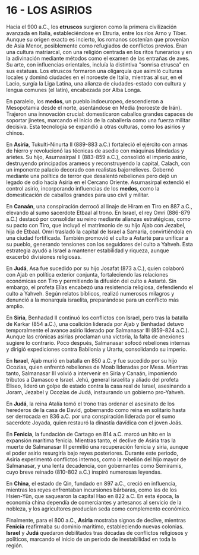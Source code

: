 # 16 - LOS ASIRIOS

Hacia el 900 a.C., los **etruscos** surgieron como la primera civilización avanzada en Italia, estableciéndose en Etruria, entre los ríos Arno y Tíber. Aunque su origen exacto es incierto, los romanos sostenían que provenían de Asia Menor, posiblemente como refugiados de conflictos previos. Eran una cultura matriarcal, con una religión centrada en los ritos funerarios y en la adivinación mediante métodos como el examen de las entrañas de aves. Su arte, con influencias orientales, incluía la distintiva "sonrisa etrusca" en sus estatuas. Los etruscos formaron una oligarquía que asimiló culturas locales y dominó ciudades en el noroeste de Italia, mientras al sur, en el Lacio, surgía la Liga Latina, una alianza de ciudades-estado con cultura y lengua comunes (el latín), encabezada por Alba Longa.

En paralelo, los **medos**, un pueblo indoeuropeo, descendieron a Mesopotamia desde el norte, asentándose en Media (noroeste de Irán). Trajeron una innovación crucial: domesticaron caballos grandes capaces de soportar jinetes, marcando el inicio de la caballería como una fuerza militar decisiva. Esta tecnología se expandió a otras culturas, como los asirios y chinos.

En **Asiria**, Tukulti-Ninurta II (889-883 a.C.) fortaleció el ejército con armas de hierro y revolucionó las técnicas de asedio con máquinas blindadas y arietes. Su hijo, Asurnasirpal II (883-859 a.C.), consolidó el imperio asirio, destruyendo principados arameos y reconstruyendo la capital, Calach, con un imponente palacio decorado con realistas bajorrelieves. Gobernó mediante una política de terror que desalentó rebeliones pero dejó un legado de odio hacia Asiria en el Cercano Oriente. Asurnasirpal extendió el control asirio, incorporando influencias de los **medos**, como la domesticación de caballos grandes para uso civil y militar.

En **Canaán**, una conspiración derrocó al linaje de Hiram en Tiro en 887 a.C., elevando al sumo sacerdote Etbaal al trono. En Israel, el rey Omri (886-879 a.C.) destacó por consolidar su reino mediante alianzas estratégicas, como su pacto con Tiro, que incluyó el matrimonio de su hijo Ajab con Jezabel, hija de Etbaal. Omri trasladó la capital de Israel a Samaria, convirtiéndola en una ciudad fortificada. También promovió el culto a Astarté para unificar a su pueblo, generando tensiones con los seguidores del culto a Yahveh. Esta estrategia ayudó a Israel a mantener estabilidad y riqueza, aunque exacerbó divisiones religiosas.

En **Judá**, Asa fue sucedido por su hijo Josafat (873 a.C.), quien colaboró con Ajab en política exterior conjunta, fortaleciendo las relaciones económicas con Tiro y permitiendo la difusión del culto a Astarté. Sin embargo, el profeta Elías encabezó una resistencia religiosa, defendiendo el culto a Yahveh. Según relatos bíblicos, realizó numerosos milagros y denunció a la monarquía israelita, preparándose para un conflicto más amplio.

En **Siria**, Benhadad II continuó los conflictos con Israel, pero tras la batalla de Karkar (854 a.C.), una coalición liderada por Ajab y Benhadad detuvo temporalmente el avance asirio liderado por Salmanasar III (859-824 a.C.). Aunque las crónicas asirias proclaman una victoria, la falta de anexiones sugiere lo contrario. Poco después, Salmanasar sofocó rebeliones internas y dirigió expediciones contra Babilonia y Urartu, consolidando su imperio.

En **Israel**, Ajab murió en batalla en 850 a.C. y fue sucedido por su hijo Ocozías, quien enfrentó rebeliones de Moab lideradas por Mesa. Mientras tanto, Salmanasar III volvió a intervenir en Siria y Canaán, imponiendo tributos a Damasco e Israel. Jehú, general israelita y aliado del profeta Eliseo, lideró un golpe de estado contra la casa real de Israel, asesinando a Joram, Jezabel y Ocozías de Judá, instaurando un gobierno pro-Yahveh.

En **Judá**, la reina Atalía tomó el trono tras ordenar el asesinato de los herederos de la casa de David, gobernando como reina en solitario hasta ser derrocada en 836 a.C. por una conspiración liderada por el sumo sacerdote Joyada, quien restauró la dinastía davídica con el joven Joás.

En **Fenicia**, la fundación de Cartago en 814 a.C. marcó un hito en la expansión marítima fenicia. Mientras tanto, el declive de Asiria tras la muerte de Salmanasar III permitió una recuperación fenicia y siria, aunque el poder asirio resurgiría bajo reyes posteriores. Durante este periodo, Asiria experimentó conflictos internos, como la rebelión del hijo mayor de Salmanasar, y una lenta decadencia, con gobernantes como Semíramis, cuyo breve reinado (810-802 a.C.) inspiró numerosas leyendas.

En **China**, el estado de Qin, fundado en 897 a.C., creció en influencia, mientras los reyes enfrentaban incursiones bárbaras, como las de los Hsien-Yün, que saquearon la capital Hao en 822 a.C. En esta época, la economía china dependía de comerciantes y artesanos al servicio de la nobleza, y los agricultores producían seda como complemento económico.

Finalmente, para el 800 a.C., **Asiria** mostraba signos de declive, mientras **Fenicia** reafirmaba su dominio marítimo, estableciendo nuevas colonias. **Israel** y **Judá** quedaron debilitados tras décadas de conflictos religiosos y políticos, marcando el inicio de un periodo de inestabilidad en toda la región.
